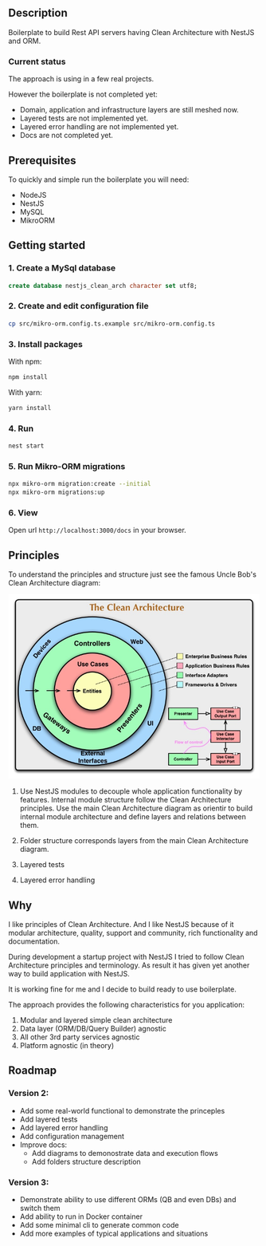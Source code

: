 ## Description

Boilerplate to build Rest API servers having Clean Architecture with NestJS and ORM. 

### Current status

The approach is using in a few real projects.

However the boilerplate is not completed yet:

- Domain, application and infrastructure layers are still meshed now. 
- Layered tests are not implemented yet.
- Layered error handling are not implemented yet.
- Docs are not completed yet.


## Prerequisites

To quickly and simple run the boilerplate you will need:
  
  - NodeJS
  - NestJS
  - MySQL  
  - MikroORM


## Getting started

### 1. Create a MySql database

```sql
create database nestjs_clean_arch character set utf8;
```

### 2. Create and edit configuration file

```sh
cp src/mikro-orm.config.ts.example src/mikro-orm.config.ts
```

### 3. Install packages

With npm:

```sh
npm install
```

With yarn:

```sh
yarn install
```

### 4. Run

```sh
nest start
```

### 5. Run Mikro-ORM migrations

```sh
npx mikro-orm migration:create --initial
npx mikro-orm migrations:up
```

### 6. View

Open url `http://localhost:3000/docs` in your browser.

## Principles

To understand the principles and structure just see the famous Uncle Bob's Clean Architecture diagram:

![Uncle's Bob Clean Architecture diagram](clean-architecture-diagram.jpeg "Uncle's Bob Clean Architecture diagram")

1. Use NestJS modules to decouple whole application functionality by features. Internal module structure follow the Clean Architecture principles. Use the main Clean Architecture diagram as orientir to build internal module architecture and define layers and relations between them. 

2. Folder structure corresponds layers from the main Clean Architecture diagram. 

3. Layered tests
   
4. Layered error handling

## Why

I like principles of Clean Architecture. And I like NestJS because of it modular architecture, quality, support and community, rich functionality and documentation. 

During development a startup project with NestJS I tried to follow Clean Architecture principles and terminology. As result it has given yet another way to build application with NestJS. 

It is working fine for me and I decide to  build ready to use boilerplate.

The approach provides the following characteristics for you application:

  1. Modular and layered simple clean architecture
  2. Data layer (ORM/DB/Query Builder) agnostic 
  3. All other 3rd party services agnostic
  4. Platform agnostic (in theory)

## Roadmap

### Version 2:

- Add some real-world functional to demonstrate the princeples
- Add layered tests
- Add layered error handling
- Add configuration management
- Improve docs: 
  - Add diagrams to demonostrate data and execution flows
  - Add folders structure description

### Version 3:

- Demonstrate ability to use different ORMs (QB and even DBs) and switch them 
- Add ability to run in Docker container
- Add some minimal cli to generate common code
- Add more examples of typical applications and situations
